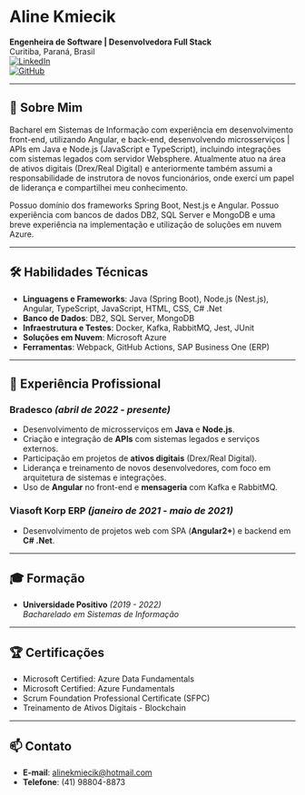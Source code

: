 # Aline Kmiecik

**Engenheira de Software | Desenvolvedora Full Stack**  
Curitiba, Paraná, Brasil  
[![LinkedIn](https://img.shields.io/badge/LinkedIn-AlineKmiecik-blue?style=flat&logo=linkedin)](https://www.linkedin.com/in/aline-kmiecik)  
[![GitHub](https://img.shields.io/badge/GitHub-AlineKmiecik-black?style=flat&logo=github)](https://github.com/AlineKmiecik)  

---

## 🎯 **Sobre Mim**
Bacharel em Sistemas de Informação com experiência em desenvolvimento front-end, utilizando Angular, e back-end, desenvolvendo microsserviços | APIs em Java e Node.js (JavaScript e TypeScript), incluindo integrações com sistemas legados com servidor Websphere. Atualmente atuo na área de ativos digitais (Drex/Real Digital) e anteriormente também assumi a responsabilidade de instrutora de novos funcionários, onde exercí um papel de liderança e compartilhei meu conhecimento.

Possuo domínio dos frameworks Spring Boot, Nest.js e Angular. Possuo experiência com bancos de dados DB2, SQL Server e MongoDB e uma breve experiência na implementação e utilização de soluções em nuvem Azure.

---

## 🛠 **Habilidades Técnicas**
- **Linguagens e Frameworks**: Java (Spring Boot), Node.js (Nest.js), Angular, TypeScript, JavaScript, HTML, CSS, C# .Net  
- **Banco de Dados**: DB2, SQL Server, MongoDB  
- **Infraestrutura e Testes**: Docker, Kafka, RabbitMQ, Jest, JUnit  
- **Soluções em Nuvem**: Microsoft Azure  
- **Ferramentas**: Webpack, GitHub Actions, SAP Business One (ERP)  

---

## 💼 **Experiência Profissional**

### **Bradesco** *(abril de 2022 - presente)*  
- Desenvolvimento de microsserviços em **Java** e **Node.js**.  
- Criação e integração de **APIs** com sistemas legados e serviços externos.  
- Participação em projetos de **ativos digitais** (Drex/Real Digital).  
- Liderança e treinamento de novos desenvolvedores, com foco em arquitetura de sistemas e integrações.  
- Uso de **Angular** no front-end e **mensageria** com Kafka e RabbitMQ.

### **Viasoft Korp ERP** *(janeiro de 2021 - maio de 2021)*  
- Desenvolvimento de projetos web com SPA (**Angular2+**) e backend em **C# .Net**.

---

## 🎓 **Formação**
- **Universidade Positivo** *(2019 - 2022)*  
  *Bacharelado em Sistemas de Informação*

---

## 🏆 **Certificações**
- Microsoft Certified: Azure Data Fundamentals  
- Microsoft Certified: Azure Fundamentals  
- Scrum Foundation Professional Certificate (SFPC)  
- Treinamento de Ativos Digitais - Blockchain  

---

## 📫 **Contato**
- **E-mail**: alinekmiecik@hotmail.com  
- **Telefone**: (41) 98804-8873  